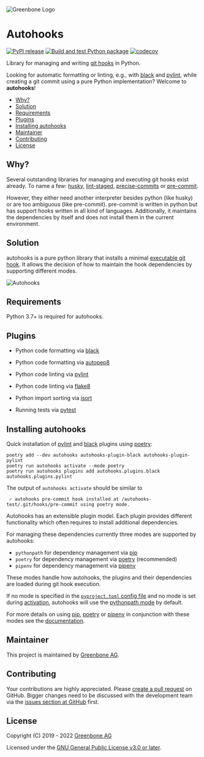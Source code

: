 ![Greenbone Logo](https://www.greenbone.net/wp-content/uploads/gb_new-logo_horizontal_rgb_small.png)
# Autohooks <!-- omit in toc -->

[![PyPI release](https://img.shields.io/pypi/v/autohooks.svg)](https://pypi.org/project/autohooks/)
[![Build and test Python package](https://github.com/greenbone/autohooks/actions/workflows/ci-python.yml/badge.svg)](https://github.com/greenbone/autohooks/actions/workflows/ci-python.yml)
[![codecov](https://codecov.io/gh/greenbone/autohooks/branch/main/graph/badge.svg?token=9IX7ucaFwj)](https://codecov.io/gh/greenbone/autohooks)

Library for managing and writing [git hooks](https://git-scm.com/docs/githooks)
in Python.

Looking for automatic formatting or linting, e.g., with [black] and [pylint],
while creating a git commit using a pure Python implementation?
Welcome to **autohooks**!

- [Why?](#why)
- [Solution](#solution)
- [Requirements](#requirements)
- [Plugins](#plugins)
- [Installing autohooks](#installing-autohooks)
- [Maintainer](#maintainer)
- [Contributing](#contributing)
- [License](#license)

## Why?

Several outstanding libraries for managing and executing git hooks exist already.
To name a few: [husky](https://github.com/typicode/husky),
[lint-staged](https://github.com/okonet/lint-staged),
[precise-commits](https://github.com/nrwl/precise-commits) or
[pre-commit](https://github.com/pre-commit/pre-commit).

However, they either need another interpreter besides python (like husky) or are
too ambiguous (like pre-commit). pre-commit is written in python but has support
hooks written in all kind of languages. Additionally, it maintains the dependencies by
itself and does not install them in the current environment.

## Solution

autohooks is a pure python library that installs a minimal
[executable git hook](https://github.com/greenbone/autohooks/blob/main/autohooks/precommit/template).
It allows the decision of how to maintain the hook dependencies
by supporting different modes.

![Autohooks](https://raw.githubusercontent.com/greenbone/autohooks/main/autohooks.gif)

## Requirements

Python 3.7+ is required for autohooks.

## Plugins

* Python code formatting via [black](https://github.com/greenbone/autohooks-plugin-black)

* Python code formatting via [autopep8](https://github.com/LeoIV/autohooks-plugin-autopep8)

* Python code linting via [pylint](https://github.com/greenbone/autohooks-plugin-pylint)

* Python code linting via [flake8](https://github.com/greenbone/autohooks-plugin-flake8)

* Python import sorting via [isort](https://github.com/greenbone/autohooks-plugin-isort)

* Running tests via [pytest](https://github.com/greenbone/autohooks-plugin-pytest/)

## Installing autohooks

Quick installation of [pylint] and [black] plugins using [poetry]:

```shell
poetry add --dev autohooks autohooks-plugin-black autohooks-plugin-pylint
poetry run autohooks activate --mode poetry
poetry run autohooks plugins add autohooks.plugins.black autohooks.plugins.pylint
```

The output of `autohooks activate` should be similar to
```
 ✓ autohooks pre-commit hook installed at /autohooks-test/.git/hooks/pre-commit using poetry mode.
```

Autohooks has an extensible plugin model. Each plugin provides different
functionality which often requires to install additional dependencies.

For managing these dependencies currently three modes are supported by
autohooks:

* `pythonpath` for dependency management via [pip]
* `poetry` for dependency management via [poetry] (recommended)
* `pipenv` for dependency management via [pipenv]

These modes handle how autohooks, the plugins and their dependencies are loaded
during git hook execution.

If no mode is specified in the [`pyproject.toml` config file](#configure-mode-and-plugins-to-be-run)
and no mode is set during [activation](#activating-the-git-hooks), autohooks
will use the [pythonpath mode](#pythonpath-mode) by default.

For more details on using [pip], [poetry] or [pipenv] in conjunction with these
modes see the [documentation](https://greenbone.github.io/autohooks).

## Maintainer

This project is maintained by [Greenbone AG](https://www.greenbone.net/).

## Contributing

Your contributions are highly appreciated. Please
[create a pull request](https://github.com/greenbone/autohooks/pulls)
on GitHub. Bigger changes need to be discussed with the development team via the
[issues section at GitHub](https://github.com/greenbone/autohooks/issues)
first.

## License

Copyright (C) 2019 - 2022 [Greenbone AG](https://www.greenbone.net/)

Licensed under the [GNU General Public License v3.0 or later](LICENSE).

[black]: https://black.readthedocs.io/en/stable/
[pip]: https://pip.pypa.io/en/stable/
[pipenv]: https://pipenv.readthedocs.io/en/latest/
[poetry]: https://python-poetry.org/
[pylint]: https://pylint.readthedocs.io/en/latest/
